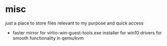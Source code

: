 # misc
just a place to store files relevant to my purpose and quick access

- faster mirror for virtio-win-guest-tools.exe installer for win10 drivers for smooth functionality in qemu/kvm
